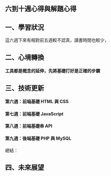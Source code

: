 ## 六到十週心得與解題心得
## 一、學習狀況

這六週下來有相對前五週較不認真，讀書時間也較少，


## 二、心境轉換
#### 工具都是概念的延伸，先將基礎打好是正確的步驟



## 三、技術更新

#### 第六週：前端基礎 HTML 與 CSS
#### 第七週：前端基礎 JavaScript
#### 第八週：前端基礎串 API
#### 第九週：後端基礎 PHP 與 MySQL

總結：


## 四、未來展望





